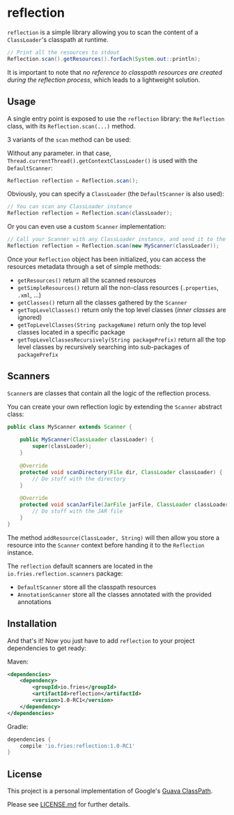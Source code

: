 # reflection

`reflection` is a simple library allowing you to scan the content of a `ClassLoader`'s classpath at runtime.

```java
// Print all the resources to stdout
Reflection.scan().getResources().forEach(System.out::println);
```

It is important to note that *no reference to classpath resources are created during the reflection process*,
which leads to a lightweight solution.

## Usage 

A single entry point is exposed to use the `reflection` library: the `Reflection` class,
with its `Reflection.scan(...)` method.

3 variants of the `scan` method can be used:

Without any parameter. in that case, `Thread.currentThread().getContextClassLoader()` is used with the `DefaultScanner`:
```java
Reflection reflection = Reflection.scan();
```

Obviously, you can specify a `ClassLoader` (the `DefaultScanner` is also used):
```java
// You can scan any ClassLoader instance
Reflection reflection = Reflection.scan(classLoader);
```

Or you can even use a custom `Scanner` implementation:
```java
// Call your Scanner with any ClassLoader instance, and send it to the method
Reflection reflection = Reflection.scan(new MyScanner(classLoader));
```

Once your `Reflection` object has been initialized, you can access the resources metadata through a set of simple methods:

 - `getResources()` return all the scanned resources
 - `getSimpleResources()` return all the non-class resources (`.properties`, `.xml`, ...)
 - `getClasses()` return all the classes gathered by the `Scanner`
 - `getTopLevelClasses()` return only the top level classes (*inner classes* are ignored)
 - `getTopLevelClasses(String packageName)` return only the top level classes located in a specific package
 - `getTopLevelClassesRecursively(String packagePrefix)` return all the top level classes by recursively searching into
    sub-packages of `packagePrefix`

## Scanners

`Scanner`s are classes that contain all the logic of the reflection process.

You can create your own reflection logic by extending the `Scanner` abstract class: 
```java
public class MyScanner extends Scanner {
    
    public MyScanner(ClassLoader classLoader) {
        super(classLoader);
    }
    
    @Override
    protected void scanDirectory(File dir, ClassLoader classLoader) {
        // Do stuff with the directory
    }
    
    @Override
    protected void scanJarFile(JarFile jarFile, ClassLoader classLoader) {
        // Do stuff with the JAR file
    }
}
```

The method `addResource(ClassLoader, String)` will then allow you store a resource into the `Scanner` context
before handing it to the `Reflection` instance.

The `reflection` default scanners are located in the `io.fries.reflection.scanners` package: 
 
 - `DefaultScanner` store all the classpath resources
 - `AnnotationScanner` store all the classes annotated with the provided annotations

## Installation

And that's it! Now you just have to add `reflection` to your project dependencies to get ready:

Maven:
```xml
<dependencies>
    <dependency>
        <groupId>io.fries</groupId>
        <artifactId>reflection</artifactId>
        <version>1.0-RC1</version>
    </dependency>
</dependencies>
```

Gradle:
```groovy
dependencies {
    compile 'io.fries:reflection:1.0-RC1'
}
```

## License 

This project is a personal implementation of Google's [Guava ClassPath](https://github.com/google/guava/blob/master/guava/src/com/google/common/reflect/ClassPath.java).

Please see [LICENSE.md](LICENSE.md) for further details.